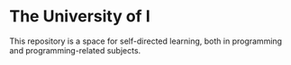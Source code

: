 # The University of I

This repository is a space for self-directed learning, both in programming and programming-related subjects. 
